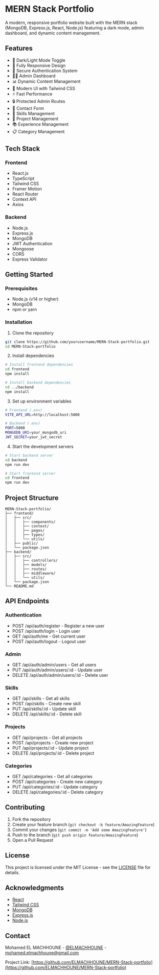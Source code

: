 # MERN Stack Portfolio

A modern, responsive portfolio website built with the MERN stack (MongoDB, Express.js, React, Node.js) featuring a dark mode, admin dashboard, and dynamic content management.

## Features

- 🌙 Dark/Light Mode Toggle
- 📱 Fully Responsive Design
- 🔐 Secure Authentication System
- 👨‍💼 Admin Dashboard
- 📊 Dynamic Content Management
- 🎨 Modern UI with Tailwind CSS
- ⚡ Fast Performance
- 🔒 Protected Admin Routes
- 📝 Contact Form
- 🎯 Skills Management
- 📁 Project Management
- 📚 Experience Management
- 📋 Category Management

## Tech Stack

### Frontend

- React.js
- TypeScript
- Tailwind CSS
- Framer Motion
- React Router
- Context API
- Axios

### Backend

- Node.js
- Express.js
- MongoDB
- JWT Authentication
- Mongoose
- CORS
- Express Validator

## Getting Started

### Prerequisites

- Node.js (v14 or higher)
- MongoDB
- npm or yarn

### Installation

1. Clone the repository

```bash
git clone https://github.com/yourusername/MERN-Stack-portfolio.git
cd MERN-Stack-portfolio
```

2. Install dependencies

```bash
# Install frontend dependencies
cd frontend
npm install

# Install backend dependencies
cd ../backend
npm install
```

3. Set up environment variables

```bash
# Frontend (.env)
VITE_API_URL=http://localhost:5000

# Backend (.env)
PORT=5000
MONGODB_URI=your_mongodb_uri
JWT_SECRET=your_jwt_secret
```

4. Start the development servers

```bash
# Start backend server
cd backend
npm run dev

# Start frontend server
cd frontend
npm run dev
```

## Project Structure

```
MERN-Stack-portfolio/
├── frontend/
│   ├── src/
│   │   ├── components/
│   │   ├── context/
│   │   ├── pages/
│   │   ├── types/
│   │   └── utils/
│   ├── public/
│   └── package.json
├── backend/
│   ├── src/
│   │   ├── controllers/
│   │   ├── models/
│   │   ├── routes/
│   │   ├── middleware/
│   │   └── utils/
│   └── package.json
└── README.md
```

## API Endpoints

### Authentication

- POST /api/auth/register - Register a new user
- POST /api/auth/login - Login user
- GET /api/auth/me - Get current user
- POST /api/auth/logout - Logout user

### Admin

- GET /api/auth/admin/users - Get all users
- PUT /api/auth/admin/users/:id - Update user
- DELETE /api/auth/admin/users/:id - Delete user

### Skills

- GET /api/skills - Get all skills
- POST /api/skills - Create new skill
- PUT /api/skills/:id - Update skill
- DELETE /api/skills/:id - Delete skill

### Projects

- GET /api/projects - Get all projects
- POST /api/projects - Create new project
- PUT /api/projects/:id - Update project
- DELETE /api/projects/:id - Delete project

### Categories

- GET /api/categories - Get all categories
- POST /api/categories - Create new category
- PUT /api/categories/:id - Update category
- DELETE /api/categories/:id - Delete category

## Contributing

1. Fork the repository
2. Create your feature branch (`git checkout -b feature/AmazingFeature`)
3. Commit your changes (`git commit -m 'Add some AmazingFeature'`)
4. Push to the branch (`git push origin feature/AmazingFeature`)
5. Open a Pull Request

## License

This project is licensed under the MIT License - see the [LICENSE](LICENSE) file for details.

## Acknowledgments

- [React](https://reactjs.org/)
- [Tailwind CSS](https://tailwindcss.com/)
- [MongoDB](https://www.mongodb.com/)
- [Express.js](https://expressjs.com/)
- [Node.js](https://nodejs.org/)

## Contact

Mohamed EL MACHHOUNE - [@ELMACHHOUNE](https://github.com/ELMACHHOUNE) - mohamed.elmachhoune@gmail.com

Project Link: [https://github.com/ELMACHHOUNE/MERN-Stack-portfolio](https://github.com/ELMACHHOUNE/MERN-Stack-portfolio)

